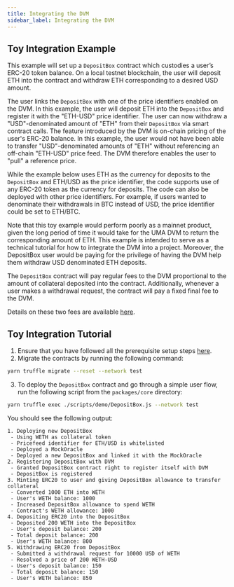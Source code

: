 ```yaml
---
title: Integrating the DVM
sidebar_label: Integrating the DVM
---
```


## Toy Integration Example

This example will set up a `DepositBox` contract which custodies a user’s ERC-20 token balance.
On a local testnet blockchain, the user will deposit ETH into the contract and withdraw ETH corresponding to a desired USD amount.

The user links the `DepositBox` with one of the price identifiers enabled on the DVM.
In this example, the user will deposit ETH into the `DepositBox` and register it with the "ETH-USD" price identifier.
The user can now withdraw a "USD"-denominated amount of "ETH" from their `DepositBox` via smart contract calls.
The feature introduced by the DVM is on-chain pricing of the user's ERC-20 balance.
In this example, the user would not have been able to transfer "USD"-denominated amounts of "ETH" without referencing an off-chain "ETH-USD" price feed.
The DVM therefore enables the user to "pull" a reference price.

While the example below uses ETH as the currency for deposits to the `DepositBox` and ETH/USD as the price identifier, the code supports use of any ERC-20 token as the currency for deposits.
The code can also be deployed with other price identifiers.
For example, if users wanted to denominate their withdrawals in BTC instead of USD, the price identifier could be set to ETH/BTC.

Note that this toy example would perform poorly as a mainnet product, given the long period of time it would take for the UMA DVM to return the corresponding amount of ETH.
This example is intended to serve as a technical tutorial for how to integrate the DVM into a project.
Moreover, the DepositBox user would be paying for the privilege of having the DVM help them withdraw USD denominated ETH deposits.

The `DepositBox` contract will pay regular fees to the DVM proportional to the amount of collateral deposited into the contract. Additionally, whenever a user makes a withdrawal request, the contract will pay a fixed final fee to the DVM.

Details on these two fees are available [here](oracle/econ-architecture.md#step-3-maintaining-coc--pfc).

## Toy Integration Tutorial

1. Ensure that you have followed all the prerequisite setup steps [here](tutorials/setup.md).
2. Migrate the contracts by running the following command:

```bash
yarn truffle migrate --reset --network test
```

3. To deploy the `DepositBox` contract and go through a simple user flow, run the following script from the `packages/core` directory:

```bash
yarn truffle exec ./scripts/demo/DepositBox.js --network test
```

You should see the following output:

```
1. Deploying new DepositBox
 - Using WETH as collateral token
 - Pricefeed identifier for ETH/USD is whitelisted
 - Deployed a MockOracle
 - Deployed a new DepositBox and linked it with the MockOracle
2. Registering DepositBox with DVM
 - Granted DepositBox contract right to register itself with DVM
 - DepositBox is registered
3. Minting ERC20 to user and giving DepositBox allowance to transfer collateral
 - Converted 1000 ETH into WETH
 - User's WETH balance: 1000
 - Increased DepositBox allowance to spend WETH
 - Contract's WETH allowance: 1000
4. Depositing ERC20 into the DepositBox
 - Deposited 200 WETH into the DepositBox
 - User's deposit balance: 200
 - Total deposit balance: 200
 - User's WETH balance: 800
5. Withdrawing ERC20 from DepositBox
 - Submitted a withdrawal request for 10000 USD of WETH
 - Resolved a price of 200 WETH-USD
 - User's deposit balance: 150
 - Total deposit balance: 150
 - User's WETH balance: 850
```
